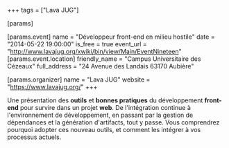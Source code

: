 +++
tags = ["Lava JUG"]

[params]

[params.event]
name = "Développeur front-end en milieu hostile"
date = "2014-05-22 19:00:00"
is_free = true
event_url = "http://www.lavajug.org/xwiki/bin/view/Main/EventNineteen"
[params.event.location]
friendly_name = "Campus Universitaire des Cézeaux"
full_address = "24 Avenue des Landais 63170 Aubière"

[params.organizer]
name = "Lava JUG"
website = "https://www.lavajug.org/"
+++

Une présentation des **outils** et **bonnes pratiques** du développement **front-end** pour survire dans un projet **web**. De l'intégration continue à l'environnement de développement, en passant par la gestion de dépendances et la génération d'artifacts, tout y passe. Vous comprendrez pourquoi adopter ces nouveau outils, et comment les intégrer à vos processus actuels.